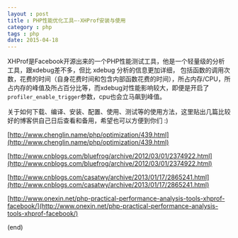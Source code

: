 ```yaml
---
layout : post
title : PHP性能优化工具–-XHProf安装与使用
category : php
tags : php
date: 2015-04-18
---
```

XHProf是Facebook开源出来的一个PHP性能测试工具，他是一个轻量级的分析工具，跟xdebug差不多，但比 xdebug 分析的信息更加详细， 包括函数的调用次数，花费的时间（自身花费时间和包含内部函数花费的时间），所占内存/CPU，所占内存的峰值及所占百分比等，而xdebug对性能影响较大，即便是开启了`profiler_enable_trigger`参数，cpu也会立马飙到峰值。

<!--more-->

关于如何下载、编译、安装、配置、使用、测试等的使用方法，这里贴出几篇比较好的博客供自己日后查看和备用，希望也可以方便到你们 :)

[http://www.chenglin.name/php/optimization/439.html](http://www.chenglin.name/php/optimization/439.html)

[http://www.cnblogs.com/bluefrog/archive/2012/03/01/2374922.html](http://www.cnblogs.com/bluefrog/archive/2012/03/01/2374922.html)

[http://www.cnblogs.com/casatwy/archive/2013/01/17/2865241.html](http://www.cnblogs.com/casatwy/archive/2013/01/17/2865241.html)

[http://www.onexin.net/php-practical-performance-analysis-tools-xhprof-facebook/](http://www.onexin.net/php-practical-performance-analysis-tools-xhprof-facebook/)

(end)

